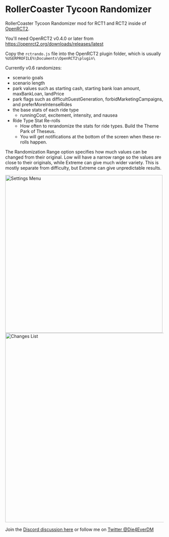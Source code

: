 # RollerCoaster Tycoon Randomizer
RollerCoaster Tycoon Randomizer mod for RCT1 and RCT2 inside of [OpenRCT2](https://openrct2.org/).

You'll need OpenRCT2 v0.4.0 or later from https://openrct2.org/downloads/releases/latest

Copy the `rctrando.js` file into the OpenRCT2 plugin folder, which is usually `%USERPROFILE%\Documents\OpenRCT2\plugin\`

Currently v0.6 randomizes:
* scenario goals
* scenario length
* park values such as starting cash, starting bank loan amount, maxBankLoan, landPrice
* park flags such as difficultGuestGeneration, forbidMarketingCampaigns, and preferMoreIntenseRides
* the base stats of each ride type
    * runningCost, excitement, intensity, and nausea
* Ride Type Stat Re-rolls
    * How often to rerandomize the stats for ride types. Build the Theme Park of Theseus.
    * You will get notifications at the bottom of the screen when these re-rolls happen.

The Randomization Range option specifies how much values can be changed from their original. Low will have a narrow range so the values are close to their originals, while Extreme can give much wider variety. This is mostly separate from difficulty, but Extreme can give unpredictable results.

<img src="https://i.imgur.com/oEhD1Y4.png" alt="Settings Menu" width="500"/>

<img src="https://i.imgur.com/SMsBbDk.png" alt="Changes List" width="600"/>

Join the [Discord discussion here](https://discord.gg/jjfKT9nYDR) or follow me on [Twitter @Die4EverDM](https://twitter.com/Die4EverDM)
